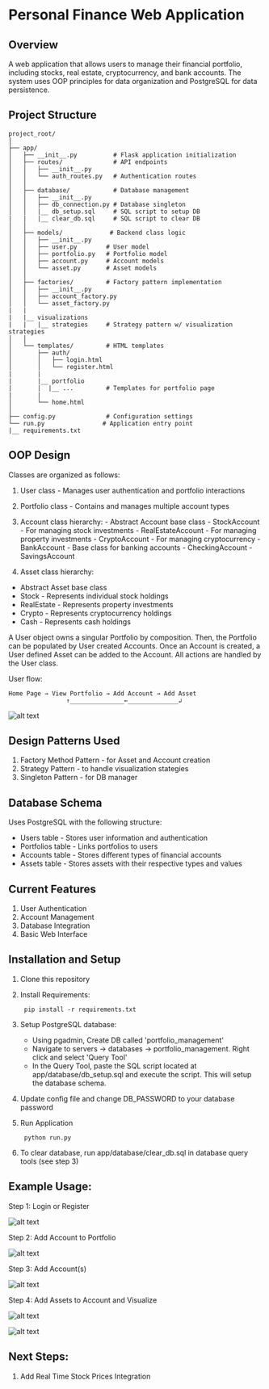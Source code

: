 # Personal Finance Web Application

## Overview

A web application that allows users to manage their financial portfolio, including stocks, real estate, cryptocurrency, and bank accounts. The system uses OOP principles for data organization and PostgreSQL for data persistence.

## Project Structure
```
project_root/
│
├── app/
│   ├── __init__.py          # Flask application initialization
│   ├── routes/              # API endpoints
│   │   ├── __init__.py
│   │   └── auth_routes.py   # Authentication routes
│   │
│   ├── database/            # Database management
│   │   ├── __init__.py
│   │   ├── db_connection.py # Database singleton
│   │   |__ db_setup.sql     # SQL script to setup DB
|   |   |__ clear_db.sql     # SQL script to clear DB
│   │
│   ├── models/             # Backend class logic
│   │   ├── __init__.py
│   │   ├── user.py        # User model
│   │   ├── portfolio.py   # Portfolio model
│   │   ├── account.py     # Account models
│   │   └── asset.py       # Asset models
│   │
│   ├── factories/         # Factory pattern implementation
│   │   ├── __init__.py
│   │   ├── account_factory.py
│   │   └── asset_factory.py
|   |   
|   |__ visualizations
|   |   |__ strategies     # Strategy pattern w/ visualization strategies
│   │
│   └── templates/         # HTML templates
│       ├── auth/
│       │   ├── login.html
│       │   └── register.html
|       |
|       |__ portfolio
|       |  |__ ...         # Templates for portfolio page
|       |   
│       └── home.html
│
├── config.py              # Configuration settings
└── run.py                # Application entry point
|__ requirements.txt
```

## OOP Design

Classes are organized as follows:

1. User class - Manages user authentication and portfolio interactions
2. Portfolio class - Contains and manages multiple account types
3. Account class hierarchy:
        - Abstract Account base class
        - StockAccount - For managing stock investments
        - RealEstateAccount - For managing property investments
        - CryptoAccount - For managing cryptocurrency
        - BankAccount - Base class for banking accounts
                - CheckingAccount
                - SavingsAccount

4. Asset class hierarchy:

- Abstract Asset base class
- Stock - Represents individual stock holdings
- RealEstate - Represents property investments
- Crypto - Represents cryptocurrency holdings
- Cash - Represents cash holdings

A User object owns a singular Portfolio by composition. Then, the Portfolio can be populated by User created Accounts. Once an Account is created, a User defined Asset can be added to the Account. All actions are handled by the User class.

User flow:
```
Home Page → View Portfolio → Add Account → Add Asset
                ↑_______________←______________↲
```
![alt text](images/uml_diagram.jpeg)


## Design Patterns Used

1. Factory Method Pattern - for Asset and Account creation
2. Strategy Pattern - to handle visualization stategies
3. Singleton Pattern - for DB manager


## Database Schema

Uses PostgreSQL with the following structure:

- Users table - Stores user information and authentication
- Portfolios table - Links portfolios to users
- Accounts table - Stores different types of financial accounts
- Assets table - Stores assets with their respective types and values

## Current Features

1. User Authentication
2. Account Management
3. Database Integration
4. Basic Web Interface

## Installation and Setup

1. Clone this repository
2. Install Requirements:

        pip install -r requirements.txt

3. Setup PostgreSQL database:
    - Using pgadmin, Create DB called 'portfolio_management'
    - Navigate to servers -> databases -> portfolio_management. Right click and select 'Query Tool'
    - In the Query Tool, paste the SQL script located at app/database/db_setup.sql and execute the script. This will setup the database schema.

4. Update config file and change DB_PASSWORD to your database password

5. Run Application

        python run.py

6. To clear database, run app/database/clear_db.sql in database query tools (see step 3)

## Example Usage:

Step 1: Login or Register

![alt text](images/welcome_page.png)

Step 2: Add Account to Portfolio

![alt text](images/dashboard1.png)

Step 3: Add Account(s)

![alt text](images/account_dashboard.png)

Step 4: Add Assets to Account and Visualize

![alt text](images/stocks.png)

![alt text](images/pie_chart.png)

## Next Steps:

1. Add Real Time Stock Prices Integration